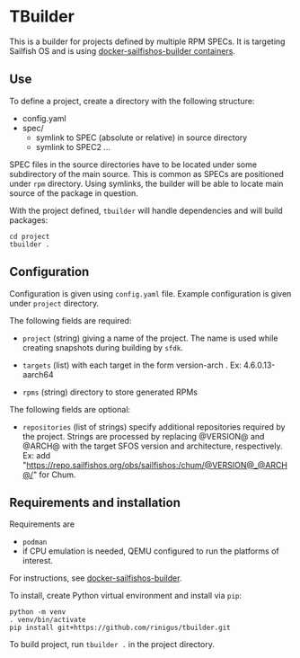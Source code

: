 # TBuilder

This is a builder for projects defined by multiple RPM SPECs. It is
targeting Sailfish OS and is using 
[docker-sailfishos-builder containers](https://github.com/sailfishos-open/docker-sailfishos-builder).

## Use

To define a project, create a directory with the following structure:

- config.yaml
- spec/
  - symlink to SPEC (absolute or relative) in source directory
  - symlink to SPEC2 ...

SPEC files in the source directories have to be located under some
subdirectory of the main source. This is common as SPECs are
positioned under `rpm` directory. Using symlinks, the builder will be
able to locate main source of the package in question.

With the project defined, `tbuilder` will handle dependencies and will
build packages:

```
cd project
tbuilder .
```

## Configuration

Configuration is given using `config.yaml` file. Example configuration
is given under `project` directory.

The following fields are required:

* `project` (string) giving a name of the project. The name is used
  while creating snapshots during building by `sfdk`.

* `targets` (list) with each target in the form version-arch . Ex: 4.6.0.13-aarch64

* `rpms` (string) directory to store generated RPMs

The following fields are optional:

* `repositories` (list of strings) specify additional repositories required by the 
  project. Strings are processed by replacing @VERSION@ and @ARCH@ with the 
  target SFOS version and architecture, respectively. Ex: add 
  "https://repo.sailfishos.org/obs/sailfishos:/chum/@VERSION@_@ARCH@/" for Chum.


## Requirements and installation

Requirements are

- `podman` 
- if CPU emulation is needed, QEMU configured to run the platforms of interest.

For instructions, see [docker-sailfishos-builder](https://github.com/sailfishos-open/docker-sailfishos-builder).

To install, create Python virtual environment and install via `pip`:

```
python -m venv
. venv/bin/activate
pip install git+https://github.com/rinigus/tbuilder.git
```

To build project, run `tbuilder .` in the project directory.

